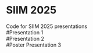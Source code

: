 # SIIM 2025
Code for SIIM 2025 presentations  
#Presentation 1  
#Presentation 2  
#Poster Presentation 3  
